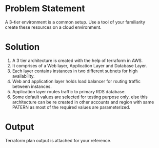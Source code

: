 # Problem Statement
A 3-tier environment is a common setup. Use a tool of your familiarity create these resources on a cloud environment.

# Solution
1. A 3 tier architecture is created with the help of terraform in AWS.  
2. It comprises of a Web layer, Application Layer and Database Layer.  
3. Each layer contains instances in two different subnets for high availability.  
4. Web and application layer holds load balancer for routing traffic between instances.
5. Application layer routes traffic to primary RDS database. 
6. Some default values are selected for testing purpose only, else this architecture can be re created in other accounts and region with same PATERN as most of the required values are parameterized.  

# Output
Terraform plan output is attached for your reference.
